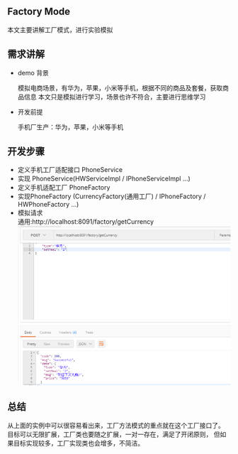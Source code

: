 ## Factory Mode

本文主要讲解工厂模式，进行实验模拟

##  需求讲解

- demo 背景

    模拟电商场景，有华为，苹果，小米等手机，根据不同的商品及套餐，获取商品信息
    本文只是模拟进行学习，场景也许不符合，主要进行思维学习
    
- 开发前提
    
    手机厂生产：华为，苹果，小米等手机
    
## 开发步骤

- 定义手机工厂适配接口 PhoneService
- 实现 PhoneService(HWServiceImpl / IPhoneServiceImpl ...) 
- 定义手机适配工厂 PhoneFactory
- 实现PhoneFactory (CurrencyFactory(通用工厂) / IPhoneFactory / HWPhoneFactory ...) 
- 模拟请求  
    通用:http://localhost:8091/factory/getCurrency
![full stack developer tutorial](../doc/img/2.png)

## 总结
从上面的实例中可以很容易看出来，工厂方法模式的重点就在这个工厂接口了。
目标可以无限扩展，工厂类也要随之扩展，一对一存在，满足了开闭原则，
但如果目标实现较多，工厂实现类也会增多，不简洁。

